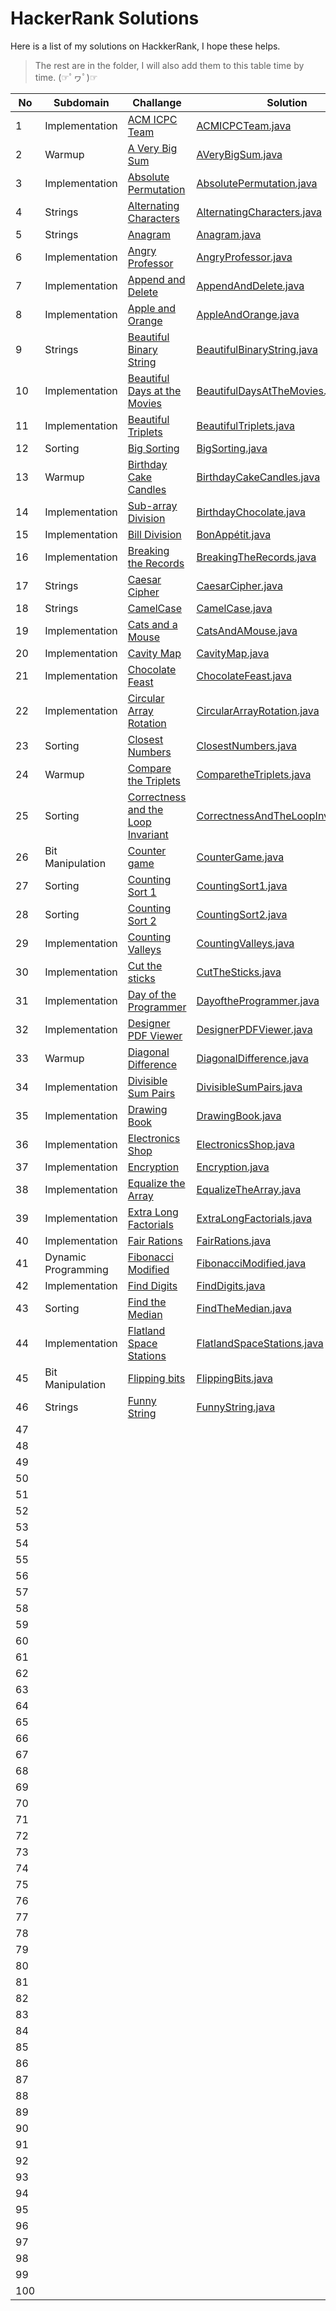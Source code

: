 # HackerRank Solutions

Here is a list of my solutions on HackkerRank, I hope these helps.

> The rest are in the folder, I will also add them to this table time by time. (☞ﾟヮﾟ)☞

|No| Subdomain | Challange | Solution | Points | Difficulty
| ------ | ------ | ------ | ------ | ------ | ------ |
|1| Implementation | [ACM ICPC Team](https://www.hackerrank.com/challenges/acm-icpc-team/problem) | [ACMICPCTeam.java](/Problem%20Solving%20(Algorithms)/ACMICPCTeam.java) | 25 | Easy
|2| Warmup |[A Very Big Sum](https://www.hackerrank.com/challenges/a-very-big-sum/problem) | [AVeryBigSum.java](/Problem%20Solving%20(Algorithms)/AVeryBigSum.java) | 10 | Easy
|3| Implementation | [Absolute Permutation](https://www.hackerrank.com/challenges/absolute-permutation/problem) | [AbsolutePermutation.java](/Problem%20Solving%20(Algorithms)/AbsolutePermutation.java) | 40 | Medium
|4| Strings | [Alternating Characters](https://www.hackerrank.com/challenges/alternating-characters/problem) | [AlternatingCharacters.java](/Problem%20Solving%20(Algorithms)/AlternatingCharacters.java) | 20 | Easy
|5| Strings | [Anagram](https://www.hackerrank.com/challenges/anagram/problem) | [Anagram.java](/Problem%20Solving%20(Algorithms)/Anagram.java) | 25 | Easy
|6| Implementation | [Angry Professor](https://www.hackerrank.com/challenges/angry-professor/problem) | [AngryProfessor.java](/Problem%20Solving%20(Algorithms)/AngryProfessor.java) | 20 | Easy
|7| Implementation| [Append and Delete](https://www.hackerrank.com/challenges/append-and-delete/problem) | [AppendAndDelete.java](/Problem%20Solving%20(Algorithms)/AppendAndDelete.java) | 20 | Easy
|8| Implementation| [Apple and Orange](https://www.hackerrank.com/challenges/apple-and-orange/problem) | [AppleAndOrange.java](/Problem%20Solving%20(Algorithms)/AppleAndOrange.java) | 10| Easy
|9| Strings | [Beautiful Binary String](https://www.hackerrank.com/challenges/beautiful-binary-string/problem) | [BeautifulBinaryString.java](/Problem%20Solving%20(Algorithms)/BeautifulBinaryString.java) |20 | Easy
|10| Implementation | [Beautiful Days at the Movies](https://www.hackerrank.com/challenges/beautiful-days-at-the-movies/problem) | [BeautifulDaysAtTheMovies.java](/Problem%20Solving%20(Algorithms)/BeautifulDaysAtTheMovies.java) | 15 | Easy
|11| Implementation | [Beautiful Triplets](https://www.hackerrank.com/challenges/beautiful-triplets/problem) | [BeautifulTriplets.java](/Problem%20Solving%20(Algorithms)/BeautifulTriplets.java) |20 | Easy
|12| Sorting | [Big Sorting](https://www.hackerrank.com/challenges/big-sorting/problem) | [BigSorting.java](/Problem%20Solving%20(Algorithms)/BigSorting.java) | 20 | Easy
|13| Warmup| [Birthday Cake Candles](https://www.hackerrank.com/challenges/birthday-cake-candles/problem) | [BirthdayCakeCandles.java](/Problem%20Solving%20(Algorithms)/BirthdayCakeCandles.java) | 10 | Easy
|14| Implementation| [Sub-array Division](https://www.hackerrank.com/challenges/the-birthday-bar/problem) | [BirthdayChocolate.java](/Problem%20Solving%20(Algorithms)/BirthdayChocolate.java) | 10 | Easy
|15| Implementation | [Bill Division](https://www.hackerrank.com/challenges/bon-appetit/problem) | [BonAppétit.java](/Problem%20Solving%20(Algorithms)/BonAppétit.java) | 10 | Easy
|16| Implementation| [Breaking the Records](https://www.hackerrank.com/challenges/breaking-best-and-worst-records/problem) | [BreakingTheRecords.java](/Problem%20Solving%20(Algorithms)/BreakingTheRecords.java) | 10 | Easy
|17| Strings | [Caesar Cipher](https://www.hackerrank.com/challenges/caesar-cipher-1/problem) | [CaesarCipher.java](/Problem%20Solving%20(Algorithms)/CaesarCipher.java) | 15 | Easy
|18| Strings | [CamelCase](https://www.hackerrank.com/challenges/camelcase/problem) | [CamelCase.java](/Problem%20Solving%20(Algorithms)/CamelCase.java) | 15 | Easy
|19| Implementation | [Cats and a Mouse](https://www.hackerrank.com/challenges/cats-and-a-mouse/problem) | [CatsAndAMouse.java](/Problem%20Solving%20(Algorithms)/CatsAndAMouse.java) | 15 | Easy
|20| Implementation | [Cavity Map](https://www.hackerrank.com/challenges/cavity-map/problem) | [CavityMap.java](/Problem%20Solving%20(Algorithms)/CavityMap.java) | 30 | Easy
|21| Implementation | [Chocolate Feast](https://www.hackerrank.com/challenges/chocolate-feast/problem) | [ChocolateFeast.java](/Problem%20Solving%20(Algorithms)/ChocolateFeast.java) | 25 | Easy
|22| Implementation | [Circular Array Rotation](https://www.hackerrank.com/challenges/circular-array-rotation/problem) | [CircularArrayRotation.java](/Problem%20Solving%20(Algorithms)/CircularArrayRotation.java) | 20 | Easy
|23| Sorting | [Closest Numbers](https://www.hackerrank.com/challenges/closest-numbers/problem) | [ClosestNumbers.java](/Problem%20Solving%20(Algorithms)/ClosestNumbers.java) | 35 | Easy
|24| Warmup | [Compare the Triplets](https://www.hackerrank.com/challenges/compare-the-triplets/problem) | [ComparetheTriplets.java](/Problem%20Solving%20(Algorithms)/ComparetheTriplets.java) | 10 | Easy
|25| Sorting | [Correctness and the Loop Invariant](https://www.hackerrank.com/challenges/correctness-invariant/problem) | [CorrectnessAndTheLoopInvariant.java](/Problem%20Solving%20(Algorithms)/CorrectnessAndTheLoopInvariant.java) | 30 | Easy
|26| Bit Manipulation | [Counter game](https://www.hackerrank.com/challenges/counter-game/problem) | [CounterGame.java](/Problem%20Solving%20(Algorithms)/CounterGame.java) | 30 | Medium
|27| Sorting | [Counting Sort 1](https://www.hackerrank.com/challenges/countingsort1/problem) | [CountingSort1.java](/Problem%20Solving%20(Algorithms)/CountingSort1.java) | 30 | Easy
|28| Sorting | [Counting Sort 2](https://www.hackerrank.com/challenges/countingsort2/problem) | [CountingSort2.java](/Problem%20Solving%20(Algorithms)/CountingSort2.java) | 30 | Easy
|29| Implementation | [Counting Valleys](https://www.hackerrank.com/challenges/counting-valleys/problem) | [CountingValleys.java](/Problem%20Solving%20(Algorithms)/CountingValleys.java) | 15 | Easy
|30| Implementation | [Cut the sticks](https://www.hackerrank.com/challenges/cut-the-sticks/problem) | [CutTheSticks.java](/Problem%20Solving%20(Algorithms)/CutTheSticks.java) | 25 | Easy
|31| Implementation | [Day of the Programmer](https://www.hackerrank.com/challenges/day-of-the-programmer/problem) | [DayoftheProgrammer.java](/Problem%20Solving%20(Algorithms)/DayoftheProgrammer.java) | 15 | Easy
|32| Implementation | [Designer PDF Viewer](https://www.hackerrank.com/challenges/designer-pdf-viewer/problem) | [DesignerPDFViewer.java](/Problem%20Solving%20(Algorithms)/DesignerPDFViewer.java) | 20 | Easy
|33| Warmup | [Diagonal Difference](https://www.hackerrank.com/challenges/diagonal-difference/problem) | [DiagonalDifference.java](/Problem%20Solving%20(Algorithms)/DiagonalDifference.java) | 10 | Easy
|34| Implementation | [Divisible Sum Pairs](https://www.hackerrank.com/challenges/divisible-sum-pairs/problem) | [DivisibleSumPairs.java](/Problem%20Solving%20(Algorithms)/DivisibleSumPairs.java) | 10 | Easy
|35| Implementation | [Drawing Book](https://www.hackerrank.com/challenges/drawing-book/problem) | [DrawingBook.java](/Problem%20Solving%20(Algorithms)/DrawingBook.java) | 10 | Easy
|36| Implementation | [Electronics Shop](https://www.hackerrank.com/challenges/electronics-shop/problem) | [ElectronicsShop.java](/Problem%20Solving%20(Algorithms)/ElectronicsShop.java) | 15 | Easy
|37| Implementation | [Encryption](https://www.hackerrank.com/challenges/encryption/problem) | [Encryption.java](/Problem%20Solving%20(Algorithms)/Encryption.java) | 30 | Medium
|38| Implementation | [Equalize the Array](https://www.hackerrank.com/challenges/equality-in-a-array/problem) | [EqualizeTheArray.java](/Problem%20Solving%20(Algorithms)/EqualizeTheArray.java) |20 | Easy
|39| Implementation | [Extra Long Factorials](https://www.hackerrank.com/challenges/extra-long-factorials/problem) | [ExtraLongFactorials.java](/Problem%20Solving%20(Algorithms)/ExtraLongFactorials.java) | 20 | Medium
|40| Implementation | [Fair Rations](https://www.hackerrank.com/challenges/fair-rations/problem) | [FairRations.java](/Problem%20Solving%20(Algorithms)/FairRations.java) | 20 | Easy
|41| Dynamic Programming | [Fibonacci Modified](https://www.hackerrank.com/challenges/fibonacci-modified/problem) | [FibonacciModified.java](/Problem%20Solving%20(Algorithms)/FibonacciModified.java) | 45 | Medium
|42| Implementation | [Find Digits](https://www.hackerrank.com/challenges/find-digits/problem) | [FindDigits.java](/Problem%20Solving%20(Algorithms)/FindDigits.java) | 25 | Easy
|43| Sorting | [Find the Median](https://www.hackerrank.com/challenges/find-the-median/problem) | [FindTheMedian.java](/Problem%20Solving%20(Algorithms)/FindTheMedian.java) | 35 | Easy
|44| Implementation | [Flatland Space Stations](https://www.hackerrank.com/challenges/flatland-space-stations/problem) | [FlatlandSpaceStations.java](/Problem%20Solving%20(Algorithms)/FlatlandSpaceStations.java) | 25 | Easy
|45| Bit Manipulation | [Flipping bits](https://www.hackerrank.com/challenges/flipping-bits/problem) | [FlippingBits.java](/Problem%20Solving%20(Algorithms)/FlippingBits.java) | 40 | Easy
|46| Strings | [Funny String](https://www.hackerrank.com/challenges/funny-string/problem) | [FunnyString.java](/Problem%20Solving%20(Algorithms)/FunnyString.java) | 25 | Easy
|47| | []() | [](/Problem%20Solving%20(Algorithms)/) | |
|48| | []() | [](/Problem%20Solving%20(Algorithms)/) | |
|49| | []() | [](/Problem%20Solving%20(Algorithms)/) | |
|50| | []() | [](/Problem%20Solving%20(Algorithms)/) | |
|51| | []() | [](/Problem%20Solving%20(Algorithms)/) | |
|52| | []() | [](/Problem%20Solving%20(Algorithms)/) | |
|53| | []() | [](/Problem%20Solving%20(Algorithms)/) | |
|54| | []() | [](/Problem%20Solving%20(Algorithms)/) | |
|55| | []() | [](/Problem%20Solving%20(Algorithms)/) | |
|56| | []() | [](/Problem%20Solving%20(Algorithms)/) | |
|57| | []() | [](/Problem%20Solving%20(Algorithms)/) | |
|58| | []() | [](/Problem%20Solving%20(Algorithms)/) | |
|59| | []() | [](/Problem%20Solving%20(Algorithms)/) | |
|60| | []() | [](/Problem%20Solving%20(Algorithms)/) | |
|61| | []() | [](/Problem%20Solving%20(Algorithms)/) | |
|62| | []() | [](/Problem%20Solving%20(Algorithms)/) | |
|63| | []() | [](/Problem%20Solving%20(Algorithms)/) | |
|64| | []() | [](/Problem%20Solving%20(Algorithms)/) | |
|65| | []() | [](/Problem%20Solving%20(Algorithms)/) | |
|66| | []() | [](/Problem%20Solving%20(Algorithms)/) | |
|67| | []() | [](/Problem%20Solving%20(Algorithms)/) | |
|68| | []() | [](/Problem%20Solving%20(Algorithms)/) | |
|69| | []() | [](/Problem%20Solving%20(Algorithms)/) | |
|70| | []() | [](/Problem%20Solving%20(Algorithms)/) | |
|71| | []() | [](/Problem%20Solving%20(Algorithms)/) | |
|72| | []() | [](/Problem%20Solving%20(Algorithms)/) | |
|73| | []() | [](/Problem%20Solving%20(Algorithms)/) | |
|74| | []() | [](/Problem%20Solving%20(Algorithms)/) | |
|75| | []() | [](/Problem%20Solving%20(Algorithms)/) | |
|76| | []() | [](/Problem%20Solving%20(Algorithms)/) | |
|77| | []() | [](/Problem%20Solving%20(Algorithms)/) | |
|78| | []() | [](/Problem%20Solving%20(Algorithms)/) | |
|79| | []() | [](/Problem%20Solving%20(Algorithms)/) | |
|80| | []() | [](/Problem%20Solving%20(Algorithms)/) | |
|81| | []() | [](/Problem%20Solving%20(Algorithms)/) | |
|82| | []() | [](/Problem%20Solving%20(Algorithms)/) | |
|83| | []() | [](/Problem%20Solving%20(Algorithms)/) | |
|84| | []() | [](/Problem%20Solving%20(Algorithms)/) | |
|85| | []() | [](/Problem%20Solving%20(Algorithms)/) | |
|86| | []() | [](/Problem%20Solving%20(Algorithms)/) | |
|87| | []() | [](/Problem%20Solving%20(Algorithms)/) | |
|88| | []() | [](/Problem%20Solving%20(Algorithms)/) | |
|89| | []() | [](/Problem%20Solving%20(Algorithms)/) | |
|90| | []() | [](/Problem%20Solving%20(Algorithms)/) | |
|91| | []() | [](/Problem%20Solving%20(Algorithms)/) | |
|92| | []() | [](/Problem%20Solving%20(Algorithms)/) | |
|93| | []() | [](/Problem%20Solving%20(Algorithms)/) | |
|94| | []() | [](/Problem%20Solving%20(Algorithms)/) | |
|95| | []() | [](/Problem%20Solving%20(Algorithms)/) | |
|96| | []() | [](/Problem%20Solving%20(Algorithms)/) | |
|97| | []() | [](/Problem%20Solving%20(Algorithms)/) | |
|98| | []() | [](/Problem%20Solving%20(Algorithms)/) | |
|99| | []() | [](/Problem%20Solving%20(Algorithms)/) | |
|100| | []() | [](/Problem%20Solving%20(Algorithms)/) | |
